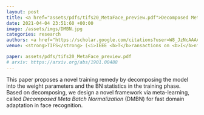```yaml
---
layout: post
title: <a href="assets/pdfs/tifs20_MetaFace_preview.pdf">Decomposed Meta Batch Normalization for Fast Domain Adaptation in Face Recognition</a>
date: 2021-04-04 23:51:60 +00:00
image: /assets/imgs/DMBN.jpg
categories: research
authors: <a href="https://scholar.google.com/citations?user=W8_JzNcAAAAJ"><strong><u>Jianzhu Guo</u></strong></a>, <a href="https://scholar.google.com/citations?user=1rbNk5oAAAAJ">Xiangyu Zhu</a>, <a href="https://scholar.google.com/citations?user=cuJ3QG8AAAAJ">Zhen Lei</a>, <a href="https://scholar.google.com/citations?user=Y-nyLGIAAAAJ">Stan Z. Li</a>
venue: <strong>TIFS</strong> (<i>IEEE <b>T</b>ransactions on <b>I</b>nformation <b>F</b>orensics and <b>S</b>ecurity</i>) (<strong>Accepted</strong>)

paper: assets/pdfs/tifs20_MetaFace_preview.pdf
# arxiv: https://arxiv.org/abs/1901.00488
---
```

This paper proposes a novel training remedy by decomposing the model into the weight parameters and the BN statistics in the training phase. Based on decomposing, we design a novel framework via meta-learning, called <i>Decomposed Meta Batch Normalization</i> (DMBN) for fast domain adaptation in face recognition.